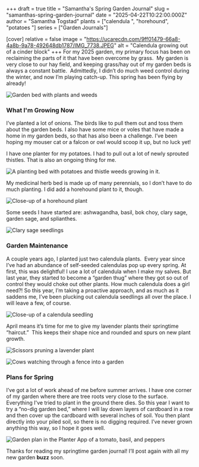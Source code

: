 +++
draft = true
title = "Samantha's Spring Garden Journal"
slug = "samanthas-spring-garden-journal"
date = "2025-04-22T10:22:00.000Z"
author = "Samantha Togstad"
plants = ["calendula ", "horehound", "potatoes "]
series = ["Garden Journals"]

[cover]
relative = false
image = "https://ucarecdn.com/9ff01479-66a8-4a8b-9a78-492648db1787/IMG_7738.JPEG"
alt = "Calendula growing out of a cinder block"
+++
For my 2025 garden, my primary focus has been on reclaiming the parts of it that have been overcome by grass.  My garden is very close to our hay field, and keeping grass/hay out of my garden beds is always a constant battle.  Admittedly, I didn’t do much weed control during the winter, and now I’m playing catch-up. This spring has been flying by already! 

![Garden bed with plants and weeds](https://ucarecdn.com/8f8f27bb-f532-42ff-b692-96a6677fc4a0/IMG_7733.JPEG "Part of my medicinal garden bed. Some grass needs to be removed.")

### What I'm Growing Now

I’ve planted a lot of onions. The birds like to pull them out and toss them about the garden beds. I also have some mice or voles that have made a home in my garden beds, so that has also been a challenge. I’ve been hoping my mouser cat or a falcon or owl would scoop it up, but no luck yet! 

I have one planter for my potatoes.  I had to pull out a lot of newly sprouted thistles.  That is also an ongoing thing for me. 

![A planting bed with potatoes and thistle weeds growing in it. ](https://ucarecdn.com/8730c9b1-c3aa-4905-818e-5b47952f885a/IMG_7736.JPEG)

My medicinal herb bed is made up of many perennials, so I don’t have to do much planting. I did add a horehound plant to it, though.  

![Close-up of a horehound plant](https://ucarecdn.com/45db67b8-3965-4eff-9ad9-1b974e90abdf/IMG_7734.JPEG "Horehound")

Some seeds I have started are: ashwagandha, basil, bok choy, clary sage, garden sage, and splianthes. 

![Clary sage seedlings](https://ucarecdn.com/3d97b8dc-1fab-42a8-966f-991996471323/-/crop/1532x1213/0,632/-/preview/IMG_7748.JPEG "Clary sage seedlings")

### Garden Maintenance

A couple years ago, I planted just two calendula plants.  Every year since I’ve had an abundance of self-seeded calendulas pop up every spring. At first, this was delightful! I use a lot of calendula when I make my salves. But last year, they started to become a “garden thug” where they got so out of control they would choke out other plants. How much calendula does a girl need?! So this year, I’m taking a proactive approach, and as much as it saddens me, I’ve been plucking out calendula seedlings all over the place. I will leave a few, of course. 

![Close-up of a calendula seedling](https://ucarecdn.com/30392bb7-dfe6-4255-984a-6d7c3f8b2114/-/crop/1536x1041/0,201/-/preview/calendulaseedling.JPEG "Sorry calendula, some of you have got to go!")

April means it’s time for me to give my lavender plants their springtime “haircut.”  This keeps their shape nice and rounded and spurs on new plant growth. 

![Scissors pruning a lavender plant](https://ucarecdn.com/c3ea60f5-3113-4917-a544-4a2bada6b497/IMG_7732.JPEG "Giving my Tucker's Early Purple lavender plant a spring prune")

![Cows watching through a fence into a garden ](https://ucarecdn.com/4f0a83ea-1a9b-486d-894c-d0f7e5a25365/-/crop/1536x1406/0,447/-/preview/IMG_7544.JPEG "My gardening supervisors. They think there might be cow treats in the wheel barrow.")

### Plans for Spring

I’ve got a lot of work ahead of me before summer arrives. I have one corner of my garden where there are tree roots very close to the surface. Everything I've tried to plant in the ground there dies. So this year I want to try a “no-dig garden bed,” where I will lay down layers of cardboard in a row and then cover up the cardboard with several inches of soil. You then plant directly into your piled soil, so there is no digging required.  I’ve never grown anything this way, so I hope it goes well. 

![Garden plan in the Planter App of a tomato, basil, and peppers](https://ucarecdn.com/b90d9e34-d25d-4a72-9b3e-af0a25356f28/Screenshot%20(38).png "My no-dig garden bed")

Thanks for reading my springtime garden journal! I’ll post again with all my new garden **buzz** soon.

